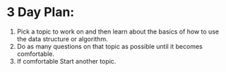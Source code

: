 # 3 Day Plan:

1. Pick a topic to work on and then learn about the basics of how to use the data structure or algorithm.
2. Do as many questions on that topic as possible until it becomes comfortable.
3. If comfortable Start another topic.
